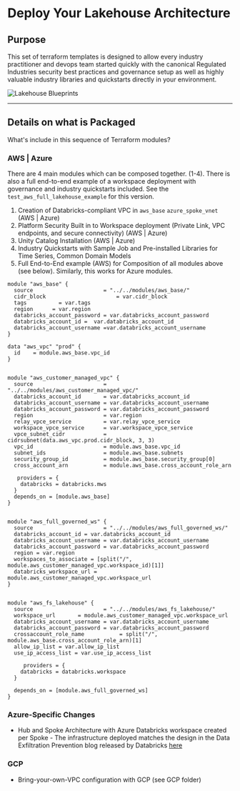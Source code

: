 # Deploy Your Lakehouse Architecture

## Purpose

This set of terraform templates is designed to allow every industry practitioner and devops team started quickly with the canonical Regulated Industries security best practices and governance setup as well as highly valuable industry libraries and quickstarts directly in your environment.

![Lakehouse Blueprints](https://raw.githubusercontent.com/databricks/terraform-databricks-lakehouse-blueprints/main/blueprints.png)

---

## Details on what is Packaged

What's include in this sequence of Terraform modules?

### AWS | Azure

There are 4 main modules which can be composed together. (1-4). There is also a full end-to-end example of a workspace deployment with governance and industry quickstarts included. See the `test_aws_full_lakehouse_example` for this version.

1. Creation of Databricks-compliant VPC in `aws_base` `azure_spoke_vnet` (AWS | Azure)
2. Platform Security Built in to Workspace deployment (Private Link, VPC endpoints, and secure connectivity) (AWS | Azure)
3. Unity Catalog Installation (AWS | Azure)
4. Industry Quickstarts with Sample Job and Pre-installed Libraries for Time Series, Common Domain Models
5. Full End-to-End example (AWS) for Composition of all modules above (see below). Similarly, this works for Azure modules.

```hcl
module "aws_base" {
  source                      = "../../modules/aws_base/"
  cidr_block                      = var.cidr_block
  tags          = var.tags
  region      = var.region
  databricks_account_password = var.databricks_account_password
  databricks_account_id =  var.databricks_account_id
  databricks_account_username =var.databricks_account_username
}

data "aws_vpc" "prod" {
  id    = module.aws_base.vpc_id
}


module "aws_customer_managed_vpc" {
  source                      = "../../modules/aws_customer_managed_vpc/"
  databricks_account_id       = var.databricks_account_id
  databricks_account_username = var.databricks_account_username
  databricks_account_password = var.databricks_account_password
  region                      = var.region
  relay_vpce_service          = var.relay_vpce_service
  workspace_vpce_service      = var.workspace_vpce_service
  vpce_subnet_cidr            = cidrsubnet(data.aws_vpc.prod.cidr_block, 3, 3)
  vpc_id                      = module.aws_base.vpc_id
  subnet_ids                  = module.aws_base.subnets
  security_group_id           = module.aws_base.security_group[0]
  cross_account_arn           = module.aws_base.cross_account_role_arn

   providers = {
    databricks = databricks.mws
  }
  depends_on = [module.aws_base]
}


module "aws_full_governed_ws" {
  source                      = "../../modules/aws_full_governed_ws/"
  databricks_account_id = var.databricks_account_id
  databricks_account_username = var.databricks_account_username
  databricks_account_password = var.databricks_account_password
  region = var.region
  workspaces_to_associate = [split("/", module.aws_customer_managed_vpc.workspace_id)[1]]
  databricks_workspace_url = module.aws_customer_managed_vpc.workspace_url
}


module "aws_fs_lakehouse" {
  source                      = "../../modules/aws_fs_lakehouse/"
  workspace_url       = module.aws_customer_managed_vpc.workspace_url
  databricks_account_username = var.databricks_account_username
  databricks_account_password = var.databricks_account_password
  crossaccount_role_name           = split("/", module.aws_base.cross_account_role_arn)[1]
  allow_ip_list = var.allow_ip_list
  use_ip_access_list = var.use_ip_access_list

     providers = {
    databricks = databricks.workspace
  }

  depends_on = [module.aws_full_governed_ws]
}
```

### Azure-Specific Changes

* Hub and Spoke Architecture with Azure Databricks workspace created per Spoke - The infrastructure deployed matches the design in the Data Exfiltration Prevention blog released by Databricks [here](https://www.databricks.com/blog/2020/03/27/data-exfiltration-protection-with-azure-databricks.html)

### GCP

* Bring-your-own-VPC configuration with GCP (see GCP folder)

